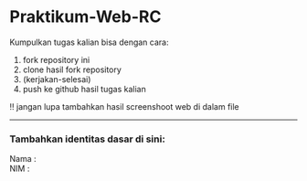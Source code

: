 # Praktikum-Web-RC
Kumpulkan tugas kalian bisa dengan cara: 
1. fork repository ini 
2. clone hasil fork repository 
3. (kerjakan-selesai) 
4. push ke github hasil tugas kalian

:bangbang:
jangan lupa tambahkan hasil screenshoot web di dalam file

<hr>

### Tambahkan identitas dasar di sini: 

Nama  :
<br>
NIM   :
